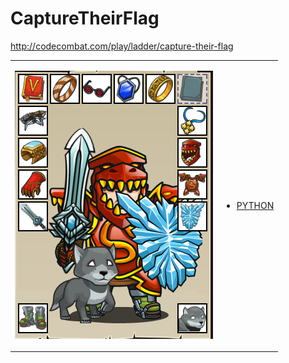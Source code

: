 # CaptureTheirFlag 

http://codecombat.com/play/ladder/capture-their-flag
<table>
<tr>
<td>

![Hero Picture](hero.png?raw=true "Hero Picture")

</td>
<td>
<ul>
<li>

[PYTHON](CaptureTheirFlag.py)

</li>
</td>
</tr>
<table>